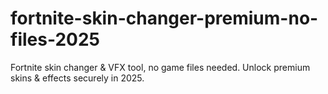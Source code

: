 # fortnite-skin-changer-premium-no-files-2025
Fortnite skin changer &amp; VFX tool, no game files needed. Unlock premium skins &amp; effects securely in 2025.
